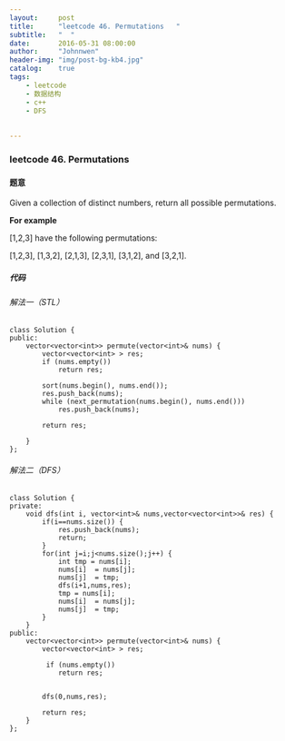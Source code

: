 ```yaml
---
layout:     post
title:      "leetcode 46. Permutations   "
subtitle:   "  "
date:       2016-05-31 08:00:00
author:     "Johnnwen"
header-img: "img/post-bg-kb4.jpg"
catalog:    true
tags:
    - leetcode
    - 数据结构
    - c++
    - DFS
  
    
---
```



### leetcode 46. Permutations

#### 题意

Given a collection of distinct numbers, return all possible permutations.

**For example**

[1,2,3] have the following permutations:

[1,2,3], [1,3,2], [2,1,3], [2,3,1], [3,1,2], and [3,2,1].




##### 代码

###### 解法一（STL<algrithm>）

```
class Solution {
public:
    vector<vector<int>> permute(vector<int>& nums) {
        vector<vector<int> > res;
        if (nums.empty())
            return res;

        sort(nums.begin(), nums.end());
        res.push_back(nums);
        while (next_permutation(nums.begin(), nums.end()))
            res.push_back(nums);

        return res;
        
    }
};

```

###### 解法二（DFS）

```
class Solution {  
private:  
    void dfs(int i, vector<int>& nums,vector<vector<int>>& res) {  
        if(i==nums.size()) { 
            res.push_back(nums);  
            return;  
        }  
        for(int j=i;j<nums.size();j++) {  
            int tmp = nums[i];  
            nums[i]  = nums[j];  
            nums[j]  = tmp;  
            dfs(i+1,nums,res);  
            tmp = nums[i];  
            nums[i]  = nums[j];  
            nums[j]  = tmp;  
        }  
    }  
public:  
    vector<vector<int>> permute(vector<int>& nums) { 
        vector<vector<int> > res;
        
         if (nums.empty())
            return res;
            
        
        dfs(0,nums,res);  
          
        return res;  
    }  
};  
```


